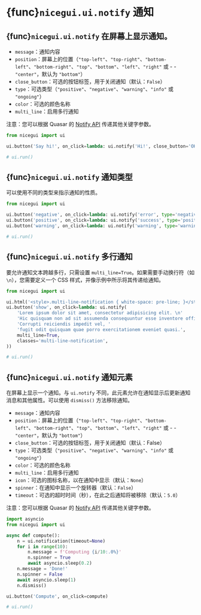 # {func}`nicegui.ui.notify` 通知

## {func}`nicegui.ui.notify` 在屏幕上显示通知。

- `message`：通知内容
- `position`：屏幕上的位置（`"top-left"`、`"top-right"`、`"bottom-left"`、`"bottom-right"`、`"top"`、`"bottom"`、`"left"`、`"right"` 或 - - `"center"`，默认为 `"bottom"`）
- `close_button`：可选的按钮标签，用于关闭通知（默认：`False`）
- `type`：可选类型（`"positive"`、`"negative"`、`"warning"`、`"info"` 或 `"ongoing"`）
- `color`：可选的颜色名称
- `multi_line`：启用多行通知

注意：您可以根据 Quasar 的 [Notify API](https://quasar.dev/quasar-plugins/notify#notify-api) 传递其他关键字参数。

```python
from nicegui import ui

ui.button('Say hi!', on_click=lambda: ui.notify('Hi!', close_button='OK'))

# ui.run()
```

## {func}`nicegui.ui.notify` 通知类型

可以使用不同的类型来指示通知的性质。

```python
from nicegui import ui

ui.button('negative', on_click=lambda: ui.notify('error', type='negative'))
ui.button('positive', on_click=lambda: ui.notify('success', type='positive'))
ui.button('warning', on_click=lambda: ui.notify('warning', type='warning'))

# ui.run()
```

## {func}`nicegui.ui.notify` 多行通知

要允许通知文本跨越多行，只需设置 `multi_line=True`。如果需要手动换行符（如 `\n`），您需要定义一个 CSS 样式，并像示例中所示将其传递给通知。

```python
from nicegui import ui

ui.html('<style>.multi-line-notification { white-space: pre-line; }</style>')
ui.button('show', on_click=lambda: ui.notify(
    'Lorem ipsum dolor sit amet, consectetur adipisicing elit. \n'
    'Hic quisquam non ad sit assumenda consequuntur esse inventore officia. \n'
    'Corrupti reiciendis impedit vel, '
    'fugit odit quisquam quae porro exercitationem eveniet quasi.',
    multi_line=True,
    classes='multi-line-notification',
))

# ui.run()
```

## {func}`nicegui.ui.notify` 通知元素

在屏幕上显示一个通知。与 `ui.notify` 不同，此元素允许在通知显示后更新通知消息和其他属性。可以使用 `dismiss()` 方法移除通知。

- `message`：通知内容
- `position`：屏幕上的位置（`"top-left"`、`"top-right"`、`"bottom-left"`、`"bottom-right"`、`"top"`、`"bottom"`、`"left"`、`"right"` 或 - - `"center"`，默认为 `"bottom"`）
- `close_button`：可选的按钮标签，用于关闭通知（默认：False）
- `type`：可选类型（`"positive"`、`"negative"`、`"warning"`、`"info"` 或 `"ongoing"`）
- `color`：可选的颜色名称
- `multi_line`：启用多行通知
- `icon`：可选的图标名称，以在通知中显示（默认：`None`）
- `spinner`：在通知中显示一个旋转器（默认：`False`）
- `timeout`：可选的超时时间（秒），在此之后通知将被移除（默认：`5.0`）

注意：您可以根据 Quasar 的 [Notify API](https://quasar.dev/quasar-plugins/notify#notify-api) 传递其他关键字参数。

```python
import asyncio
from nicegui import ui

async def compute():
    n = ui.notification(timeout=None)
    for i in range(10):
        n.message = f'Computing {i/10:.0%}'
        n.spinner = True
        await asyncio.sleep(0.2)
    n.message = 'Done!'
    n.spinner = False
    await asyncio.sleep(1)
    n.dismiss()

ui.button('Compute', on_click=compute)

# ui.run()
```

